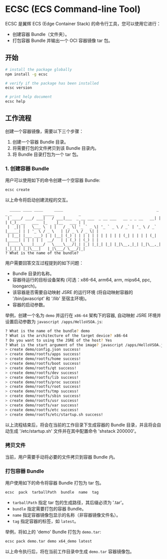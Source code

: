 # ECSC (ECS Command-line Tool)

ECSC 是翼辉 ECS (Edge Container Stack) 的命令行工具，您可以使用它进行：

- 创建容器 Bundle（文件夹）。
- 打包容器 Bundle 并输出一个 OCI 容器镜像 tar 包。

## 开始

``` sh
# install the package globally
npm install -g ecsc

# verify if the package has been installed
ecsc version

# print help document
ecsc help
```

## 工作流程

创建一个容器镜像，需要以下三个步骤：

1. 创建一个容器 Bundle 目录。
2. 将需要打包的文件拷贝到该 Bundle 目录内。
3. 将 Bundle 目录打包为一个 tar 包。

### 1. 创建容器 Bundle

用户可以使用如下的命令创建一个空容器 Bundle:

``` sh
ecsc create
```

以上命令将启动创建流程的交互。

```
  _____ ____ ____     ____                                          _       _ _              _____           _
 | ____/ ___/ ___|   / ___|___  _ __ ___  _ __ ___   __ _ _ __   __| |     | (_)_ __   ___  |_   _|__   ___ | |
 |  _|| |   \___ \  | |   / _ \| '_ ` _ \| '_ ` _ \ / _` | '_ \ / _` |_____| | | '_ \ / _ \   | |/ _ \ / _ \| |
 | |__| |___ ___) | | |__| (_) | | | | | | | | | | | (_| | | | | (_| |_____| | | | | |  __/   | | (_) | (_) | |
 |_____\____|____/   \____\___/|_| |_| |_|_| |_| |_|\__,_|_| |_|\__,_|     |_|_|_| |_|\___|   |_|\___/ \___/|_|
? What is the name of the bundle?
```

用户需要回答交互过程提到的如下问题：
- Bundle 目录的名称。
- 容器待运行的目标设备架构 (可选：x86-64, arm64, arm, mips64, ppc, loongarch)。
- 该容器是否需要自动映射 JSRE 的运行环境 (将自动映射容器的 '/bin/javascript' 和 '/lib' 至宿主环境)。
- 容器的启动参数。

举例，创建一个名为 `demo` 并运行在 `x86-64` 架构下的容器, 自动映射 JSRE 环境并设置启动参数为 `javascript /apps/HelloVSOA.js`:

``` bash
? What is the name of the bundle? demo
? What is the architecture of the target device? x86-64
? Do you want to using the JSRE of the host? Yes
? What is the start argument of the image? javascript /apps/HelloVSOA.js
> create demo/config.json success!
> create demo/rootfs/apps success!
> create demo/rootfs/home success!
> create demo/rootfs/boot success!
> create demo/rootfs/qt success!
> create demo/rootfs/dev success!
> create demo/rootfs/lib success!
> create demo/rootfs/proc success!
> create demo/rootfs/root success!
> create demo/rootfs/tmp success!
> create demo/rootfs/sbin success!
> create demo/rootfs/usr success!
> create demo/rootfs/var success!
> create demo/rootfs/etc success!
> create demo/rootfs/etc/startup.sh success!
```

以上流程结束后，将会在当前的工作目录下生成容器的 Bundle 目录，并且将会自动生成 '/etc/startup.sh' 文件并在其中配置命令 'shstack 200000'。

### 拷贝文件

当前，用户需要手动将必要的文件拷贝到容器 Bundle 内。

### 打包容器 Bundle

用户使用如下的命令将容器 Bundle 打包为 tar 包。

``` bash
ecsc  pack  tarballPath  bundle  name  tag
```

- `tarballPath` 指定 tar 包的生成路径，其后缀必须为 '.tar'。
- `bundle` 指定需要打包的容器 Bundle。
- `name` 指定容器镜像包显示的名称（非容器镜像文件名）。
- `tag` 指定容器的标签，如 `latest`。

举例，将如上的 'demo' Bundle 打包为 `demo.tar`:

``` bash
ecsc pack demo.tar demo x64_demo latest
```

以上命令执行后，将在当前工作目录中生成 `demo.tar` 容器镜像包。